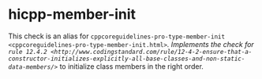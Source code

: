 hicpp-member-init
=================

This check is an alias for
`cppcoreguidelines-pro-type-member-init <cppcoreguidelines-pro-type-member-init.html>`*.
Implements the check for
`rule 12.4.2 <http://www.codingstandard.com/rule/12-4-2-ensure-that-a-constructor-initializes-explicitly-all-base-classes-and-non-static-data-members/>`*
to initialize class members in the right order.
